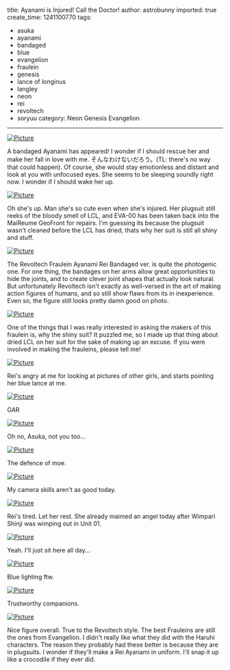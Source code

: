 title: Ayanami is Injured! Call the Doctor!
author: astrobunny
imported: true
create_time: 1241100770
tags:
- asuka
- ayanami
- bandaged
- blue
- evangelion
- fraulein
- genesis
- lance of longinus
- langley
- neon
- rei
- revoltech
- soryuu
category: Neon Genesis Evangelion
---
 [![](wp-uploads/2009/04/wpid-100-6224-500x375.jpg "Picture")](/images/wp-uploads/2009/04/wpid-100-6224.jpg)  
  
A bandaged Ayanami has appeared! I wonder if I should rescue her and make her fall in love with me. そんなわけないだろう。(TL: there's no way that could happen). Of course, she would stay emotionless and distant and look at you with unfocused eyes. She seems to be sleeping soundly right now. I wonder if I should wake her up.  
<!--more-->  
 [![](wp-uploads/2009/04/wpid-100-6225-500x375.jpg "Picture")](/images/wp-uploads/2009/04/wpid-100-6225.jpg)  
  
Oh she's up. Man she's so cute even when she's injured. Her plugsuit still reeks of the bloody smell of LCL, and EVA-00 has been taken back into the MaiReume GeoFront for repairs. I'm guessing its because the plugsuit wasn't cleaned before the LCL has dried, thats why her suit is still all shiny and stuff.  
  
 [![](wp-uploads/2009/04/wpid-100-6226-500x666.jpg "Picture")](/images/wp-uploads/2009/04/wpid-100-6226.jpg)  
  
The Revoltech Fraulein Ayanami Rei Bandaged ver. is quite the photogenic one. For one thing, the bandages on her arms allow great opportunities to hide the joints, and to create clever joint shapes that actually look natural. But unfortunately Revoltech isn't exactly as well-versed in the art of making action figures of humans, and so still show flaws from its in inexperience. Even so, the figure still looks pretty damn good on photo.  
  
 [![](wp-uploads/2009/04/wpid-100-6228-500x375.jpg "Picture")](/images/wp-uploads/2009/04/wpid-100-6228.jpg)  
  
One of the things that I was really interested in asking the makers of this fraulein is, why the shiny suit? It puzzled me, so I made up that thing about dried LCL on her suit for the sake of making up an excuse. If you were involved in making the frauleins, please tell me!  
  
 [![](wp-uploads/2009/04/wpid-100-6230-500x375.jpg "Picture")](/images/wp-uploads/2009/04/wpid-100-6230.jpg)  
  
Rei's angry at me for looking at pictures of other girls, and starts pointing her blue lance at me.  
  
 [![](wp-uploads/2009/04/wpid-100-6231-500x375.jpg "Picture")](/images/wp-uploads/2009/04/wpid-100-6231.jpg)  
  
GAR  
  
 [![](wp-uploads/2009/04/wpid-100-6238-500x375.jpg "Picture")](/images/wp-uploads/2009/04/wpid-100-6238.jpg)  
  
Oh no, Asuka, not you too...  
  
 [![](wp-uploads/2009/04/wpid-100-6239-500x375.jpg "Picture")](/images/wp-uploads/2009/04/wpid-100-6239.jpg)  
  
The defence of moe.  
  
 [![](wp-uploads/2009/04/wpid-100-6242-500x375.jpg "Picture")](/images/wp-uploads/2009/04/wpid-100-6242.jpg)  
  
My camera skills aren't as good today.  
  
 [![](wp-uploads/2009/04/wpid-100-6247-500x375.jpg "Picture")](/images/wp-uploads/2009/04/wpid-100-6247.jpg)  
  
Rei's tired. Let her rest. She already maimed an angel today after Wimpari Shinji was wimping out in Unit 01.  
  
 [![](wp-uploads/2009/04/wpid-100-6250-500x375.jpg "Picture")](/images/wp-uploads/2009/04/wpid-100-6250.jpg)  
  
Yeah. I'll just sit here all day...  
  
 [![](wp-uploads/2009/04/wpid-100-6251-500x375.jpg "Picture")](/images/wp-uploads/2009/04/wpid-100-6251.jpg)  
  
Blue lighting ftw.  
  
 [![](wp-uploads/2009/04/wpid-100-6253-500x375.jpg "Picture")](/images/wp-uploads/2009/04/wpid-100-6253.jpg)  
  
Trustworthy companions.  
  
 [![](wp-uploads/2009/04/wpid-100-6258-500x666.jpg "Picture")](/images/wp-uploads/2009/04/wpid-100-6258.jpg)  
  
Nice figure overall. True to the Revoltech style. The best Frauleins are still the ones from Evangelion. I didn't really like what they did with the Haruhi characters. The reason they probably had these better is because they are in plugsuits. I wonder if they'll make a Rei Ayanami in uniform. I'll snap it up like a crocodile if they ever did.